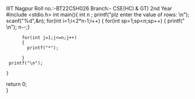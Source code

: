 IIIT Nagpur
Roll no.:-BT22CSH026
Branch:- CSE(HCI & GT)
2nd Year
#include <stdio.h>
int main(){
	int n ;
	printf("plz enter the value of rows: \n");
	scanf("%d",&n);
	for(int i=1;i<2*n-1;i++)
	{
		for(int sp=1;sp<n;sp++)
		{
			printf(" \n");
			 n--;}
		   
		
          for(int j=1;j<=n;j++)
          {
          	printf("*");
          	
		  }
     printf("\n");

	}
	
	
	
	
	
	
	
	
	
   return 0;	
}
